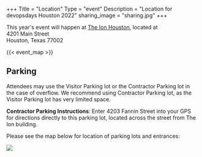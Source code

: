 +++
Title = "Location"
Type = "event"
Description = "Location for devopsdays Houston 2022"
sharing_image = "sharing.jpg"
+++


This year's event will happen at <a href="https://www.ionhouston.com/">The Ion Houston</a>, located at 
<br/>4201 Main Street
<br/>Houston, Texas 77002
<br/>

{{< event_map >}}


<h2>Parking</h2>

Attendees may use the Visitor Parking lot or the Contractor Parking lot in the case of overflow. We recommend using Contractor Parking lot, as the Visitor Parking lot has very limited space.
<br/>

<b>Contractor Parking Instructions</b>: Enter 4203 Fannin Street into your GPS for directions directly to this parking lot, located across the street from The Ion building. 
<br/>
 
Please see the map below for location of parking lots and entrances:

<img style="float: center-justified" src="/events/2022-houston/ion-parking.jpg">



 <br/>
